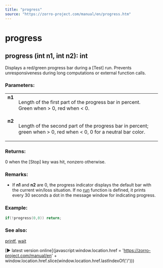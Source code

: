 ```yaml
---
title: "progress"
source: "https://zorro-project.com/manual/en/progress.htm"
---
```


# progress

## progress (int n1, int n2): int

Displays a red/green progress bar during a \[Test\] run. Prevents unresponsiveness during long computations or external function calls.

### Parameters:

<table border="0" cellpadding="2" cellspacing="2"><tbody><tr valign="top"><td><strong>n1</strong></td><td><p>Length of the first part of the progress bar in percent. Green when &gt; 0, red when &lt; 0.</p></td></tr><tr valign="top"><td><strong>n2</strong></td><td><p>Length of the second part of the progress bar in percent; green when &gt; 0, red when &lt; 0, 0 for a neutral bar color.</p></td></tr></tbody></table>

### Returns:

0 when the \[Stop\] key was hit, nonzero otherwise.

### Remarks:

*   If **n1** and **n2** are 0, the progress indicator displays the default bar with the current win/loss situation. If no [run](088_run.md) function is defined, it prints every 30 seconds a dot in the message window for indicating progress.

### Example:

```c
if(!progress(0,0)) return;
```

### See also:

[printf](143_printf_print_msg.md), [wait](sleep.md)

[► latest version online](javascript:window.location.href = 'https://zorro-project.com/manual/en' + window.location.href.slice\(window.location.href.lastIndexOf\('/'\)\))